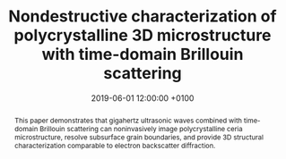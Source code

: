 ---
title: "Nondestructive characterization of polycrystalline 3D microstructure with time-domain Brillouin scattering"
date: 2019-06-01 12:00:00 +0100
selected: false
pub: "Scripta Materialia 166: 34-38"
pub_date: "2019"
semantic_scholar_id: 368a96342cc10ccc81492b709c8c28b7d39fdcaf
abstract: >-
  This paper demonstrates that gigahertz ultrasonic waves combined with time-domain Brillouin scattering can noninvasively 
  image polycrystalline ceria microstructure, resolve subsurface grain boundaries, and provide 3D structural characterization 
  comparable to electron backscatter diffraction.
cover: /assets/images/covers/Cover_Wang_2019_10-1016_j-scriptamat-2019-02-037.png
authors:
  - Yuzhou Wang
  - David H. Hurley
  - Zilong Hua
  - Gaofeng Sha
  - Samuel Raetz
  - Vitalyi E. Gusev
  - Marat Khafizov
links:
  DOI: http://dx.doi.org/10.1016/j.scriptamat.2019.02.037
#  PDF: /assets/publications_pdf/Wang_2019_10-1016_j-scriptamat-2019-02-037.pdf

---